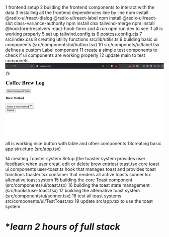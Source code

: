 1 frontend setup 
2 building the frontend components to interact with the data 
3 installing all the frontend dependencies line by line 
    npm install @radix-ui/react-dialog @radix-ui/react-label
    npm install @radix-ui/react-slot class-variance-authority
    npm install clsx tailwind-merge
    npm install @hookform/resolvers react-hook-form zod
4 run npm run dev to see if all is working properly 
5 set up tailwind.config.ts
6 postcss.config.cjs
7 src/index.css
8 creating utility functions src/lib/utilis.ts
9 building basic ui components (src/components/ui/button.tsx)
10 src/componets/ui/label.tsx defines a custom Label component
11 create a simple test components to check if ui components are working properly
12 update main to test componets 
![alt text](image.png) all is working nice button with lable and other components 
13creating basic app structure (src/app.tsx)

14 creating Toaster system Setup (the toaster system provides user feedback when user creat, edit or delete brew entries)
    toast.tsx core toast ui components
    user-toast.ts hook that manages toast and provides toast functions
    toaster.tsx container that renders all active toasts
    sonner.tsx altenative toast system
15 building the core Toast component (src/components/ui/toast.tsx)
16 building the toast state management (src/hooks/use-toast.tsx)
17 building the alternative toast system (src/components/ui/sonner.tsx)
18 test all toast systems src/components/ui/TestToast.tsx
19 update src/app.tsx to use the toast system

# **learn 2 hours of full stack*
